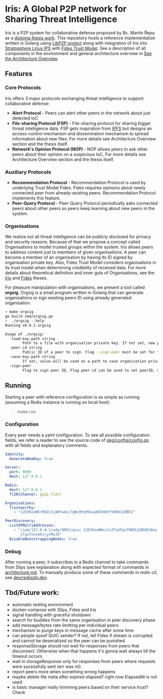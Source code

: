 # Iris: A Global P2P network for Sharing Threat Intelligence

Iris is a P2P system for collaborative defense proposed by Bc. Martin Řepa as a [diploma thesis work](https://www.stratosphereips.org/thesis-projects-list/2022/3/12/global-permissionless-p2p-system-for-sharing-distributed-threat-intelligence).
This repository hosts a reference implementation written in Golang using [LibP2P project](https://github.com/libp2p) along with integration of Iris
into [Stratosphere Linux IPS](https://github.com/draliii/StratosphereLinuxIPS) with [Fides Trust Model](https://github.com/lukasforst/fides). 
See a description of all components in the environment and general architecture overview in [See the Architecture Overview](architecture.md).

## Features

### Core Protocols 
Iris offers 3 major protocols exchanging threat intelligence to support collaborative defense:

* **Alert Protocol** - Peers can alert other peers in the network about just detected IoC
* **File-sharing Protocol (FSP)** - File-sharing protocol for sharing bigger threat 
intelligence data. FSP gets inspiration from [IPFS](https://github.com/ipfs/ipfs) but
designs an access-control mechanism and dissemination mechanism to spread information about new files.
For more details see Architecture Overview section and the thesis itself.
* **Network's Opinion Protocol (NOP)** - NOP allows peers to ask other peers about their
opinion on a suspicious IoC. For more details see Architecture Overview section and the thesis itself.

### Auxiliary Protocols

* **Recommendation Protocol** - Recommendation Protocol is used by underlying Trust Model Fides. Fides 
requires opinions about newly connected peer from already-existing peers. Recommendation Protocol implements 
this feature. 
* **Peer-Query Protocol** - Peer-Query Protocol periodically asks connected peers about other peers so peers keep learning
about new peers in the system.

### Organisations 

We realize not all threat intelligence can be publicly disclosed for privacy and security reasons. Because of that
we propose a concept called Organisations to model trusted groups within the system. Iris
allows peers to address content just to members of given organisations. A peer can become a member of
an organisation by having its ID signed by organisation private key. Also, Fides Trust Model considers organisations in its
trust model when determining credibility of received data. For more details about theoretical definition and inner guts of Organisations,
see the [Iris](https://www.stratosphereips.org/thesis-projects-list/2022/3/12/global-permissionless-p2p-system-for-sharing-distributed-threat-intelligence)
and [Fides](https://www.stratosphereips.org/thesis-projects-list/2022/3/12/trust-model-for-global-peer-to-peer-intrusion-prevention-system) theses.

For pleasure manipulation with organisations, we present a tool called **orgsig**. Orgsig is a small program written in Golang
that can generate organisations or sign existing peers ID using already generated organisation. 

```bash
> make orgsig 
go build cmd/orgsig.go
>  ./orgsig --help
Running v0.0.1 orgsig

Usage of ./orgsig:
  -load-key-path string
    	Path to a file with organisation private key. If not set, new private-key is generated.
  -peer-id string
    	Public ID of a peer to sign. Flag --sign-peer must be set for this option to be valid.
  -save-key-path string
    	If set, value will be used as a path to save organisation private-key.
  -sign-peer
    	Flag to sign peer ID. Flag peer-id can be used to set peerID, otherwise, cli will ask. The signature will be printed to stdout.
```

## Running

Starting a peer with reference configuration is as simple as running (assuming a Redis instance is running on local host):

> make run

### Configuration

Every peer needs a yaml configuration. To see all possible configuration fields, we refer a reader to see the source code of
[pkg/config/config.go](pkg/config/config.go) with all fields and explanatory comments.

```yaml
Identity:
  GenerateNewKey: true

Server:
  port: 9000
  Host: 127.0.0.1

Redis:
  Host: 127.0.0.1
  Tl2NlChannel: gp2p_tl2nl

Organisations:
  Trustworthy:
    - "12D3KooWErR8ZLhjAWYw4oj7gWLRPp99aupNU5HbFfVN9U12NBFZ"

PeerDiscovery:
  ListOfMultiAddresses:
    - "/ip4/127.0.0.1/udp/9001/quic 12D3KooWNxiCsZFyUFpLFNKDLEQDUK36my
       ifqufnnveK1jycMoJ8"
  DisableBootstrappingNodes: true
  ```
### Debug

After running a peer, it subscribes in a Redis channel to take commands from Slips (see 
explanation along with expected format of commands in [architecture.md](architecture.md).
To manually produce some of these commands in _redis-cli_, see [dev/redisobj.dev](dev/redisobj.dev).


## Tbd/Future work:
* automatic testing environment
* docker-compose with Slips, Fides and Iris
* signal handling with graceful shutdown
* search for buddies from the same organisation in peer discovery phase
* add message/bytes rate limitting per individual peers
* mechanism to purge keys in message cache after some time
* can people spoof QUIC sender? If not, tell Fides if stream is corrupted and cannot be deserialized so the peer can be punished
* responseStorage should not wait for responses from peers that disconnect. Otherwise when that happens it's gonna wait always till the timeout occurs
* wait in storageResponse only for responses from peers where requests were sucessfully sent (err was nil)
* report peers more when something wrong happens
* maybe delete file meta after expired elapsed? right now ElapsedAt is not used
* is basic manager really trimming peers based on their service trust? Check